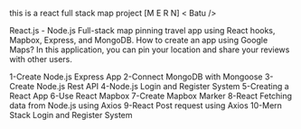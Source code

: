 this is a react full stack map project [M E R N] < Batu />

React.js - Node.js Full-stack map pinning travel app using React hooks, Mapbox, Express, and MongoDB. How to create an app using Google Maps?
In this application, you can pin your location and share your reviews with other users.

1-Create Node.js Express App
2-Connect MongoDB with Mongoose
3-Create Node.js Rest API
4-Node.js Login and Register System
5-Creating a React App
6-Use React Mapbox
7-Create Mapbox Marker
8-React Fetching data from Node.js using Axios
9-React Post request using Axios
10-Mern Stack Login and Register System